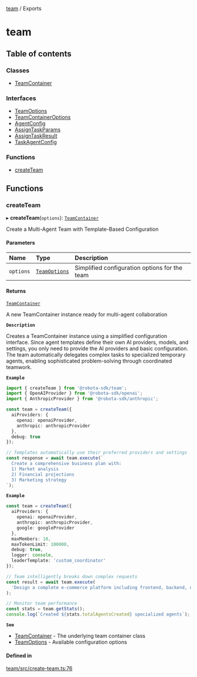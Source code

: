 <!-- 
 ⚠️  AUTO-GENERATED FILE - DO NOT EDIT MANUALLY
 This file is automatically generated by scripts/docs-generator.js
 To make changes, edit the source TypeScript files or update the generator script
-->

[team](../) / Exports

# team

## Table of contents

### Classes

- [TeamContainer](classes/TeamContainer)

### Interfaces

- [TeamOptions](interfaces/TeamOptions)
- [TeamContainerOptions](interfaces/TeamContainerOptions)
- [AgentConfig](interfaces/AgentConfig)
- [AssignTaskParams](interfaces/AssignTaskParams)
- [AssignTaskResult](interfaces/AssignTaskResult)
- [TaskAgentConfig](interfaces/TaskAgentConfig)

### Functions

- [createTeam](#createteam)

## Functions

### createTeam

▸ **createTeam**(`options`): [`TeamContainer`](classes/TeamContainer)

Create a Multi-Agent Team with Template-Based Configuration

#### Parameters

| Name | Type | Description |
| :------ | :------ | :------ |
| `options` | [`TeamOptions`](interfaces/TeamOptions) | Simplified configuration options for the team |

#### Returns

[`TeamContainer`](classes/TeamContainer)

A new TeamContainer instance ready for multi-agent collaboration

**`Description`**

Creates a TeamContainer instance using a simplified configuration interface.
Since agent templates define their own AI providers, models, and settings,
you only need to provide the AI providers and basic configuration.
The team automatically delegates complex tasks to specialized temporary agents,
enabling sophisticated problem-solving through coordinated teamwork.

**`Example`**

```typescript
import { createTeam } from '@robota-sdk/team';
import { OpenAIProvider } from '@robota-sdk/openai';
import { AnthropicProvider } from '@robota-sdk/anthropic';

const team = createTeam({
  aiProviders: {
    openai: openaiProvider,
    anthropic: anthropicProvider
  },
  debug: true
});

// Templates automatically use their preferred providers and settings
const response = await team.execute(`
  Create a comprehensive business plan with:
  1) Market analysis
  2) Financial projections 
  3) Marketing strategy
`);
```

**`Example`**

```typescript
const team = createTeam({
  aiProviders: {
    openai: openaiProvider,
    anthropic: anthropicProvider,
    google: googleProvider
  },
  maxMembers: 10,
  maxTokenLimit: 100000,
  debug: true,
  logger: console,
  leaderTemplate: 'custom_coordinator'
});

// Team intelligently breaks down complex requests
const result = await team.execute(
  'Design a complete e-commerce platform including frontend, backend, database design, and deployment strategy'
);

// Monitor team performance
const stats = team.getStats();
console.log(`Created ${stats.totalAgentsCreated} specialized agents`);
```

**`See`**

 - [TeamContainer](classes/TeamContainer) - The underlying team container class
 - [TeamOptions](interfaces/TeamOptions) - Available configuration options

#### Defined in

[team/src/create-team.ts:76](https://github.com/woojubb/robota/blob/e1b7b651a85a9b93f075b6523ec8de869e77f12c/packages/team/src/create-team.ts#L76)
